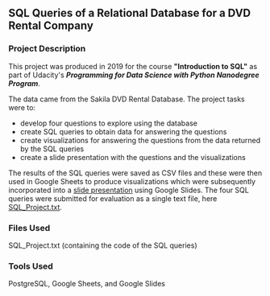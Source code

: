 ## SQL Queries of a Relational Database for a DVD Rental Company

### Project Description

This project was produced in 2019 for the course **"Introduction to SQL"** as part of Udacity's **_Programming for Data Science with Python Nanodegree Program_**.

The data came from the Sakila DVD Rental Database.  The project tasks were to:

- develop four questions to explore using the database
- create SQL queries to obtain data for answering the questions
- create visualizations for answering the questions from the data returned by the SQL queries
- create a slide presentation with the questions and the visualizations

The results of the SQL queries were saved as CSV files and these were then used in Google Sheets to produce visualizations which were subsequently incorporated into a [slide presentation](https://docs.google.com/presentation/d/e/2PACX-1vSb-P6llVtO7PTo6mH9NAJUBa-WRGmnYiyERJibu7eClBwIVkNPsxIocWtIipys40tGvx36TxgSkqlz/pub?start=true&loop=true&delayms=10000) using Google Slides.  The four SQL queries were submitted for evaluation as a single text file, here [SQL_Project.txt](https://github.com/BrianAllan/SQL-Queries-DVD-Database/blob/master/SQL_Project.txt).

### Files Used
SQL_Project.txt  (containing the code of the SQL queries)


### Tools Used
PostgreSQL, Google Sheets, and Google Slides